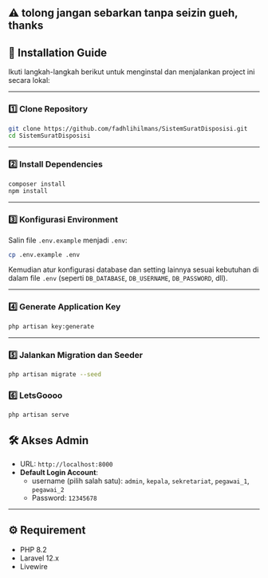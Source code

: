 ## ⚠️ tolong jangan sebarkan tanpa seizin gueh, thanks

## 🚀 Installation Guide

Ikuti langkah-langkah berikut untuk menginstal dan menjalankan project ini secara lokal:

---

### 1️⃣ Clone Repository

```bash
git clone https://github.com/fadhlihilmans/SistemSuratDisposisi.git
cd SistemSuratDisposisi
```

---

### 2️⃣ Install Dependencies

```bash
composer install
npm install
```

---

### 3️⃣ Konfigurasi Environment

Salin file `.env.example` menjadi `.env`:

```bash
cp .env.example .env
```

Kemudian atur konfigurasi database dan setting lainnya sesuai kebutuhan di dalam file `.env` (seperti `DB_DATABASE`, `DB_USERNAME`, `DB_PASSWORD`, dll).

---

### 4️⃣ Generate Application Key

```bash
php artisan key:generate
```

---

### 5️⃣ Jalankan Migration dan Seeder

```bash
php artisan migrate --seed
```

### 6️⃣ LetsGoooo

```bash
php artisan serve
```


## 🛠️ Akses Admin

-   URL: `http://localhost:8000`
-   **Default Login Account**:
    -   username (pilih salah satu): `admin`, `kepala`, `sekretariat`, `pegawai_1`, `pegawai_2`
    -   Password: `12345678`

---

## ⚙️ Requirement

-   PHP 8.2
-   Laravel 12.x
-   Livewire

